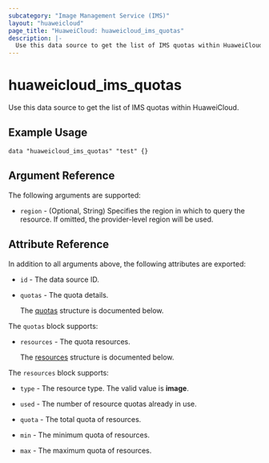 ```yaml
---
subcategory: "Image Management Service (IMS)"
layout: "huaweicloud"
page_title: "HuaweiCloud: huaweicloud_ims_quotas"
description: |-
  Use this data source to get the list of IMS quotas within HuaweiCloud.
---
```


# huaweicloud_ims_quotas

Use this data source to get the list of IMS quotas within HuaweiCloud.

## Example Usage

```hcl
data "huaweicloud_ims_quotas" "test" {}
```

## Argument Reference

The following arguments are supported:

* `region` - (Optional, String) Specifies the region in which to query the resource.
  If omitted, the provider-level region will be used.

## Attribute Reference

In addition to all arguments above, the following attributes are exported:

* `id` - The data source ID.

* `quotas` - The quota details.

  The [quotas](#quotas_struct) structure is documented below.

<a name="quotas_struct"></a>
The `quotas` block supports:

* `resources` - The quota resources.

  The [resources](#quotas_resources_struct) structure is documented below.

<a name="quotas_resources_struct"></a>
The `resources` block supports:

* `type` - The resource type. The valid value is **image**.

* `used` - The number of resource quotas already in use.

* `quota` - The total quota of resources.

* `min` - The minimum quota of resources.

* `max` - The maximum quota of resources.

